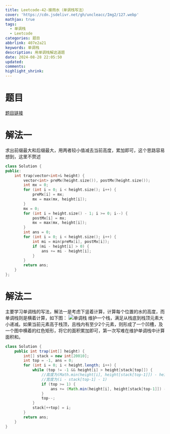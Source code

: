 ```yaml
---
title: Leetcode-42-接雨水（单调栈写法）
cover: 'https://cdn.jsdelivr.net/gh/uncleacc/Img2/127.webp'
mathjax: true
tags:
  - 单调栈
  - Leetcode
categories: 题目
abbrlink: 407e2a21
keywords: 单调栈
description: 用单调栈解这道题
date: 2024-08-28 22:05:50
updated:
comments:
highlight_shrink:
---
```




# 题目
[题目链接](https://leetcode.cn/problems/trapping-rain-water/description/?envType=study-plan-v2&envId=top-100-liked)
# 解法一
求出前缀最大和后缀最大，用两者较小值减去当前高度，累加即可，这个思路容易想到，这里不赘述

```cpp
class Solution {
public:
    int trap(vector<int>& height) {
        vector<int> preMx(height.size()), postMx(height.size());
        int mx = 0;
        for (int i = 0; i < height.size(); i++) {
            preMx[i] = mx;
            mx = max(mx, height[i]);
        }
        mx = 0;
        for (int i = height.size() - 1; i >= 0; i--) {
            postMx[i] = mx;
            mx = max(mx, height[i]);
        }
        int ans = 0;
        for (int i = 0; i < height.size(); i++) {
            int mi = min(preMx[i], postMx[i]);
            if (mi - height[i] > 0) {
                ans += mi - height[i];
            }
        }
        return ans;
    }
};
```

# 解法二
主要学习单调栈的写法，解法一是考虑下竖着计算，计算每个位置的水的高度，而单调栈则是横着计算，如下图：
![单调栈](https://cdn.jsdelivr.net/gh/uncleacc/sucai_2/img/1dcd1b62d4044b859b5360c2041edfde.png)
维护一个栈，满足从栈底到栈顶元素大小递减。如果当前元素高于栈顶，且栈内有至少2个元素，则形成了一个凹槽，及一个图中横着的红色矩形，将它的面积累加即可，第一次写难在维护单调栈中计算面积和。

```java
class Solution {
    public int trap(int[] height) {
        int[] stack = new int[20010];
        int top = -1, ans = 0;
        for (int i = 0; i < height.length; i++) {
            while (top != -1 && height[i] > height[stack[top]]) {
	            //高度为(Math.min(height[i], height[stack[top-1]]) - height[stack[top]])
	            //宽度为(i - stack[top-1] - 1)
                if (top >= 1) {
                    ans += (Math.min(height[i], height[stack[top-1]]) - height[stack[top]]) * (i - stack[top-1] - 1);
                }
                top--;
            }
            stack[++top] = i;
        }
        return ans;
    }
}
```
